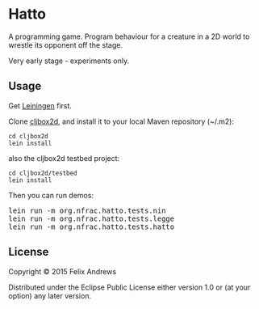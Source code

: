 # Hatto

A programming game. Program behaviour for a creature in a 2D world to
wrestle its opponent off the stage.

Very early stage - experiments only.


## Usage

Get [Leiningen](http://leiningen.org/) first.

Clone [cljbox2d](http://github.com/floybix/cljbox2d/),
and install it to your local Maven repository (~/.m2):

```
cd cljbox2d
lein install
```

also the cljbox2d testbed project:

```
cd cljbox2d/testbed
lein install
```

Then you can run demos:

<pre>
lein run -m org.nfrac.hatto.tests.nin
lein run -m org.nfrac.hatto.tests.legge
lein run -m org.nfrac.hatto.tests.hatto
</pre>


## License

Copyright © 2015 Felix Andrews

Distributed under the Eclipse Public License either version 1.0 or (at
your option) any later version.
